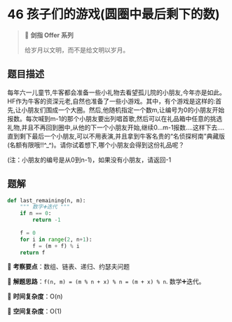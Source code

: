 # 46 孩子们的游戏(圆圈中最后剩下的数)

> 🌟 **剑指 Offer 系列**
>
> 给岁月以文明，而不是给文明以岁月。

## 题目描述

每年六一儿童节,牛客都会准备一些小礼物去看望孤儿院的小朋友,今年亦是如此。HF作为牛客的资深元老,自然也准备了一些小游戏。其中，有个游戏是这样的:首先,让小朋友们围成一个大圈。然后,他随机指定一个数m,让编号为0的小朋友开始报数。每次喊到m-1的那个小朋友要出列唱首歌,然后可以在礼品箱中任意的挑选礼物,并且不再回到圈中,从他的下一个小朋友开始,继续0...m-1报数....这样下去....直到剩下最后一个小朋友,可以不用表演,并且拿到牛客名贵的“名侦探柯南”典藏版(名额有限哦!!^_^)。请你试着想下,哪个小朋友会得到这份礼品呢？

(注：小朋友的编号是从0到n-1)，如果没有小朋友，请返回-1

## 题解

```python
def last_remaining(n, m):
    """ 数字➕迭代 """
    if n == 0:
        return -1
    
    f = 0
    for i in range(2, n+1):
        f = (m + f) % i
    return f
```

🍥 **考察要点**：数组、链表、递归、约瑟夫问题

🍬 **解题思路**：`f(n, m) = (m % n + x) % n = (m + x) % n`. 数学➕迭代。

🍉 **时间复杂度**：O(n)

🍭 **空间复杂度**：O(1)
